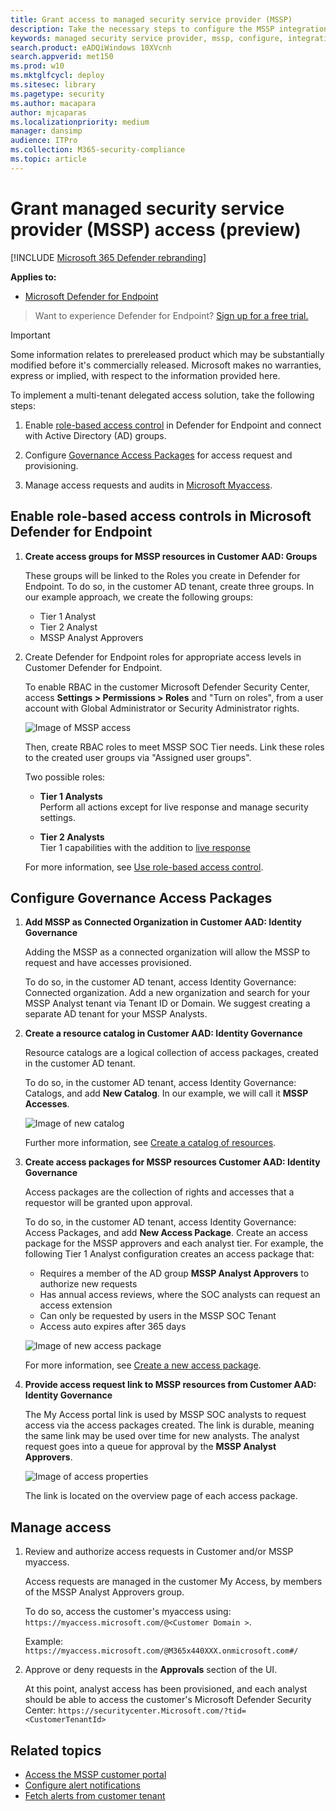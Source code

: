 ```yaml
---
title: Grant access to managed security service provider (MSSP)
description: Take the necessary steps to configure the MSSP integration with Microsoft Defender ATP 
keywords: managed security service provider, mssp, configure, integration
search.product: eADQiWindows 10XVcnh
search.appverid: met150
ms.prod: w10
ms.mktglfcycl: deploy
ms.sitesec: library
ms.pagetype: security
ms.author: macapara
author: mjcaparas
ms.localizationpriority: medium
manager: dansimp
audience: ITPro
ms.collection: M365-security-compliance 
ms.topic: article
---
```


# Grant managed security service provider (MSSP) access (preview)

[!INCLUDE [Microsoft 365 Defender rebranding](../../includes/microsoft-defender.md)]


**Applies to:**

- [Microsoft Defender for Endpoint](https://go.microsoft.com/fwlink/p/?linkid=2146631)

>Want to experience Defender for Endpoint? [Sign up for a free trial.](https://www.microsoft.com/microsoft-365/windows/microsoft-defender-atp?ocid=docs-mssp-support-abovefoldlink)

>[!IMPORTANT] 
>Some information relates to prereleased product which may be substantially modified before it's commercially released. Microsoft makes no warranties, express or implied, with respect to the information provided here.

To implement a multi-tenant delegated access solution, take the following steps:

1. Enable [role-based access control](rbac.md) in Defender for Endpoint and connect with Active Directory (AD) groups.

2. Configure [Governance Access Packages](https://docs.microsoft.com/azure/active-directory/governance/identity-governance-overview) for access request and provisioning.

3. Manage access requests and audits in [Microsoft Myaccess](https://docs.microsoft.com/azure/active-directory/governance/entitlement-management-request-approve).

## Enable role-based access controls in Microsoft Defender for Endpoint

1. **Create access groups for MSSP resources in Customer AAD: Groups**

    These groups will be linked to the Roles you create in Defender for Endpoint. To do so, in the customer AD tenant, create three groups. In our example approach, we create the following groups:

    - Tier 1 Analyst 
    - Tier 2 Analyst 
    - MSSP Analyst Approvers  


2. Create Defender for Endpoint roles for appropriate access levels in Customer Defender for Endpoint.

    To enable RBAC in the customer Microsoft Defender Security Center, access **Settings > Permissions > Roles** and "Turn on roles", from a user account with Global Administrator or Security Administrator rights.

    ![Image of MSSP access](images/mssp-access.png)

    Then, create RBAC roles to meet MSSP SOC Tier needs. Link these roles to the created user groups via "Assigned user groups".

    Two possible roles:

    - **Tier 1 Analysts** <br>
      Perform all actions except for live response and manage security settings.

    - **Tier 2 Analysts** <br>
      Tier 1 capabilities with the addition to [live response](live-response.md)

    For more information, see [Use role-based access control](rbac.md).



## Configure Governance Access Packages

1.	**Add MSSP as Connected Organization in Customer AAD: Identity Governance**
    
    Adding the MSSP as a connected organization will allow the MSSP to request and have accesses provisioned. 

    To do so, in the customer AD tenant, access Identity Governance: Connected organization. Add a new organization and search for your MSSP Analyst tenant via Tenant ID or Domain. We suggest creating a separate AD tenant for your MSSP Analysts.

2. **Create a resource catalog in Customer AAD: Identity Governance**

    Resource catalogs are a logical collection of access packages, created in the customer AD tenant.

    To do so, in the customer AD tenant,  access Identity Governance: Catalogs, and add **New Catalog**. In our example, we will call it **MSSP Accesses**. 

    ![Image of new catalog](images/goverance-catalog.png)

    Further more information, see [Create a catalog of resources](https://docs.microsoft.com/azure/active-directory/governance/entitlement-management-catalog-create).


3. **Create access packages for MSSP resources Customer AAD: Identity Governance**

    Access packages are the collection of rights and accesses that a requestor will be granted upon approval. 

    To do so, in the customer AD tenant, access Identity Governance: Access Packages, and add **New Access Package**. Create an access package for the MSSP approvers and each analyst tier. For example, the following Tier 1 Analyst configuration creates an access package that:

    - Requires a member of the AD group **MSSP Analyst Approvers** to authorize new requests
    - Has annual access reviews, where the SOC analysts can request an access extension
    - Can only be requested by users in the MSSP SOC Tenant
    - Access auto expires after 365 days

    ![Image of new access package](images/new-access-package.png)

    For more information, see [Create a new access package](https://docs.microsoft.com/azure/active-directory/governance/entitlement-management-access-package-create).


4. **Provide access request link to MSSP resources from Customer AAD: Identity Governance**

    The My Access portal link is used by MSSP SOC analysts to request access via the access packages created. The link is durable, meaning the same link may be used over time for new analysts. The analyst request goes into a queue for approval by the **MSSP Analyst Approvers**.


    ![Image of access properties](images/access-properties.png)

    The link is located on the overview page of each access package.

## Manage access 

1. Review and authorize access requests in Customer and/or MSSP myaccess.

    Access requests are managed in the customer My Access, by members of the MSSP Analyst Approvers group.

    To do so, access the customer's myaccess using: 
    `https://myaccess.microsoft.com/@<Customer Domain >`. 

    Example:  `https://myaccess.microsoft.com/@M365x440XXX.onmicrosoft.com#/`   
2. Approve or deny requests in the **Approvals** section of the UI.

    At this point, analyst access has been provisioned, and each analyst should be able to access the customer's Microsoft Defender Security Center: `https://securitycenter.Microsoft.com/?tid=<CustomerTenantId>`

## Related topics
- [Access the MSSP customer portal](access-mssp-portal.md)
- [Configure alert notifications](configure-mssp-notifications.md)
- [Fetch alerts from customer tenant](fetch-alerts-mssp.md)



 

